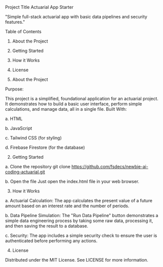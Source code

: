 Project Title
Actuarial App Starter

"Simple full-stack actuarial app with basic data pipelines and security features."

Table of Contents
1. About the Project
2. Getting Started
3. How it Works
4. License


1. About the Project

Purpose:

This project is a simplified, foundational application for an actuarial project. It demonstrates how to build a basic user interface, perform simple calculations, and manage data, all in a single file. Built With:

a. HTML

b. JavaScript

c. Tailwind CSS (for styling)

d. Firebase Firestore (for the database)

2. Getting Started

a. Clone the repository
git clone https://github.com/fsdecs/newbie-ai-coding-actuarial.git

b. Open the file
Just open the index.html file in your web browser.

3. How it Works

a. Actuarial Calculation: The app calculates the present value of a future amount based on an interest rate and the number of periods.

b. Data Pipeline Simulation: The "Run Data Pipeline" button demonstrates a simple data engineering process by taking some raw data, processing it, and then saving the result to a database.

c. Security: The app includes a simple security check to ensure the user is authenticated before performing any actions.

4. License

Distributed under the MIT License. See LICENSE for more information.
